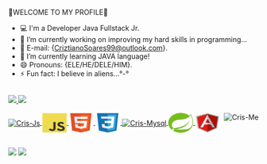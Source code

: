   🤖WELCOME TO MY PROFILE🤖
- 💻 I'm a Developer Java Fullstack Jr.
- 🔭 I’m currently working on improving my hard skills in programming...
- 📧 E-mail: {CriztianoSoares99@outlook.com}.
- 🌱 I’m currently learning JAVA language!
- 😄 Pronouns: {ELE/HE/DELE/HIM}.
- ⚡ Fun fact: I believe in aliens...°-°
##

<div>
  <a href="https://github.com/Cristiano-Silva-Soares">
  <img height="180em" src="https://github-readme-stats.vercel.app/api?username=Cristiano-Silva-Soares&show_icons=true&theme=nightowl&include_all_commits=true&count_private=true"/>
  <img height="180em" src="https://github-readme-stats.vercel.app/api/top-langs/?username=Cristiano-Silva-Soares&layout=compact&langs_count=7&theme=nightowl"/>
</div>
  <div style="display: inline_block"><br>
  <img align="center" alt="Cris-Js" height="40" width="50" src="https://cdn.jsdelivr.net/gh/devicons/devicon/icons/java/java-original.svg">
  <img align="center" alt="Cris-Javascript" height="40" width="50" src="https://raw.githubusercontent.com/devicons/devicon/master/icons/javascript/javascript-original.svg">
  <img align="center" alt="Cris-HTML5" height="40" width="50" src="https://raw.githubusercontent.com/devicons/devicon/master/icons/html5/html5-original.svg">
  <img align="center" alt="Cris-CSS3" height="40" width="50" src="https://raw.githubusercontent.com/devicons/devicon/master/icons/css3/css3-original.svg">
  <img align="center" alt="Cris-Mysql" height="40" width="50" src="https://cdn.jsdelivr.net/gh/devicons/devicon/icons/mysql/mysql-original.svg">
  <img align="center" alt="Cris-Spring"  height="40" width="50" src="https://github.com/devicons/devicon/blob/master/icons/spring/spring-original.svg">
  <img align="center" alt="Cris-Angular" height="40" width="50" src="https://raw.githubusercontent.com/devicons/devicon/master/icons/angularjs/angularjs-original.svg">
  <img align="right" alt="Cris-Me" src="https://images6.fanpop.com/image/photos/42600000/Spider-Man-Into-the-Spider-Verse-2018-spider-man-42673939-268-161.gif">

##
    
<div> 
  <a href="https://www.instagram.com/naoeocris/" target="_blank"><img src="https://img.shields.io/badge/-Instagram-%23E4405F?style=for-the-badge&logo=instagram&logoColor=white" target="_blank"></a>
  <a href="https://www.linkedin.com/in/cristiano-da-silva-soares-495a3a217/" target="_blank"><img src="https://img.shields.io/badge/-LinkedIn-%230077B5?style=for-the-badge&logo=linkedin&logoColor=white" target="_blank"></a> 

 
</div>

    
    

